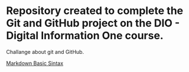 # Repository created to complete the Git and GitHub project on the DIO - Digital Information One course.
Challange about git and GitHub.

[Markdown Basic Sintax](https://www.markdownguide.org/basic-syntax/)
